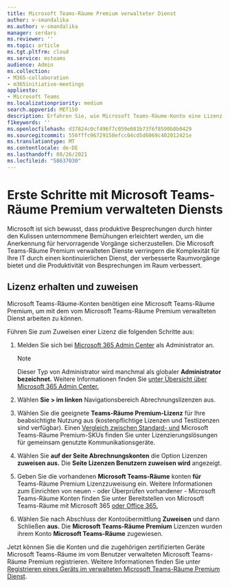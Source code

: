 ```yaml
---
title: Microsoft Teams-Räume Premium verwalteter Dienst
author: v-smandalika
ms.author: v-smandalika
manager: serdars
ms.reviewer: ''
ms.topic: article
ms.tgt.pltfrm: cloud
ms.service: msteams
audience: Admin
ms.collection:
- M365-collaboration
- m365initiative-meetings
appliesto:
- Microsoft Teams
ms.localizationpriority: medium
search.appverid: MET150
description: Erfahren Sie, wie Microsoft Teams-Räume-Konto eine Lizenz für den Zugriff auf den Premium-verwalteten Microsoft Teams-Räume erhält.
f1keywords: ''
ms.openlocfilehash: d37824c0cf496f7c059e081b73f6f8590b8b0429
ms.sourcegitcommit: 556fffc96729150efcc04cd5d6069c402012421e
ms.translationtype: MT
ms.contentlocale: de-DE
ms.lasthandoff: 08/26/2021
ms.locfileid: "58637030"
---
```

# <a name="getting-started-with-microsoft-teams-rooms-premium-managed-service"></a>Erste Schritte mit Microsoft Teams-Räume Premium verwalteten Diensts

Microsoft ist sich bewusst, dass produktive Besprechungen durch hinter den Kulissen unternommene Bemühungen erleichtert werden, um die Anerkennung für hervorragende Vorgänge sicherzustellen. Die Microsoft Teams-Räume Premium verwalteten Dienste verringern die Komplexität für Ihre IT durch einen kontinuierlichen Dienst, der verbesserte Raumvorgänge bietet und die Produktivität von Besprechungen im Raum verbessert.

## <a name="obtain-and-assign-a-license"></a>Lizenz erhalten und zuweisen

Microsoft Teams-Räume-Konten benötigen eine Microsoft Teams-Räume Premium, um mit dem vom Microsoft Teams-Räume Premium verwalteten Dienst arbeiten zu können.

Führen Sie zum Zuweisen einer Lizenz die folgenden Schritte aus:

1. Melden Sie sich bei [Microsoft 365 Admin Center](https://admin.microsoft.com) als Administrator an.

    > [!NOTE]
    > Dieser Typ von Administrator wird manchmal als globaler **Administrator bezeichnet.** Weitere Informationen finden Sie [unter Übersicht über Microsoft 365 Admin Center.](/microsoft-365/business-video/admin-center-overview)

2. Wählen **Sie > im linken** Navigationsbereich Abrechnungslizenzen aus.
3. Wählen Sie die geeignete **Teams-Räume Premium-Lizenz** für Ihre beabsichtigte Nutzung aus (kostenpflichtige Lizenzen und Testlizenzen sind verfügbar). Einen [Vergleich zwischen Standard- und](rooms-licensing.md) Microsoft Teams-Räume Premium-SKUs finden Sie unter Lizenzierungslösungen für gemeinsam genutzte Kommunikationsgeräte.
4. Wählen Sie **auf der Seite Abrechnungskonten** die Option Lizenzen **zuweisen aus.** Die **Seite Lizenzen Benutzern zuweisen wird** angezeigt.
5. Geben Sie die vorhandenen **Microsoft Teams-Räume** konten **für** Teams-Räume Premium Lizenzzuweisung ein. Weitere Informationen zum Einrichten von neuen - oder Überprüfen vorhandener - Microsoft Teams-Räume Konten finden Sie unter Bereitstellen von Microsoft Teams-Räume mit Microsoft 365 [oder Office 365.](with-office-365.md)
6. Wählen Sie nach Abschluss der Kontoübermittlung **Zuweisen** und dann Schließen **aus.** Die **Microsoft Teams-Räume Premium** Lizenzen wurden ihrem Konto **Microsoft Teams-Räume** zugewiesen.

Jetzt können Sie die Konten und die zugehörigen zertifizierten Geräte Microsoft Teams-Räume im vom Benutzer verwalteten Microsoft Teams-Räume Premium registrieren. Weitere Informationen finden Sie unter [Registrieren eines Geräts im verwalteten Microsoft Teams-Räume Premium Dienst](enrolling-mtrp-managed-service.md).

